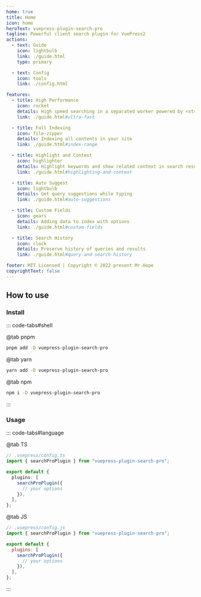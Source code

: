 ```yaml
---
home: true
title: Home
icon: home
heroText: vuepress-plugin-search-pro
tagline: Powerful client search plugin for VuePress2
actions:
  - text: Guide
    icon: lightbulb
    link: ./guide.html
    type: primary

  - text: Config
    icon: tools
    link: ./config.html

features:
  - title: High Performance
    icon: rocket
    details: High speed searching in a separated worker powered by <strong>slimsearch</strong>
    link: ./guide.html#ultra-fast

  - title: Full Indexing
    icon: file-zipper
    details: Indexing all contents in your site
    link: ./guide.html#index-range

  - title: Highlight and Context
    icon: highlighter
    details: Highlight keywords and show related context in search result
    link: ./guide.html#highlighting-and-context

  - title: Auto Suggest
    icon: lightbulb
    details: Get query suggestions while typing
    link: ./guide.html#auto-suggestions

  - title: Custom Fields
    icon: gears
    details: Adding data to index with options
    link: ./guide.html#custom-fields

  - title: Search History
    icon: clock
    details: Preserve history of queries and results
    link: ./guide.html#query-and-search-history

footer: MIT Licensed | Copyright © 2022-present Mr.Hope
copyrightText: false
---
```


## How to use

### Install

::: code-tabs#shell

@tab pnpm

```bash
pnpm add -D vuepress-plugin-search-pro
```

@tab yarn

```bash
yarn add -D vuepress-plugin-search-pro
```

@tab npm

```bash
npm i -D vuepress-plugin-search-pro
```

:::

### Usage

::: code-tabs#language

@tab TS

```ts
// .vuepress/config.ts
import { searchProPlugin } from "vuepress-plugin-search-pro";

export default {
  plugins: [
    searchProPlugin({
      // your options
    }),
  ],
};
```

@tab JS

```js
// .vuepress/config.js
import { searchProPlugin } from "vuepress-plugin-search-pro";

export default {
  plugins: [
    searchProPlugin({
      // your options
    }),
  ],
};
```

:::
